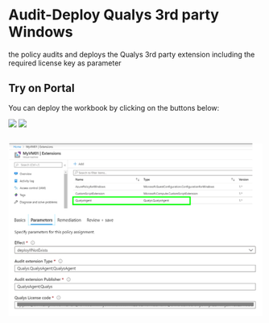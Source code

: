 # Audit-Deploy Qualys 3rd party Windows

the policy audits and deploys the Qualys 3rd party extension including the required license key as parameter

## Try on Portal
You can deploy the workbook by clicking on the buttons below:

<a href="https://portal.azure.com/#create/Microsoft.Template/uri/https://raw.githubusercontent.com/HolgerWache/Azure-Security-Center/HoWa-Workbook/Policy/Audit-Deploy%20Qualys%203rd%20party%20Windows/policy.json" target="_blank"><img src="https://aka.ms/deploytoazurebutton"/></a>
<a href="https://portal.azure.us/#create/Microsoft.Template/uri/https://raw.githubusercontent.com/HolgerWache/Azure-Security-Center/HoWa-Workbook/Policy/Audit-Deploy%20Qualys%203rd%20party%20Windows/policy.json" target="_blank"><img src="https://aka.ms/deploytoazuregovbutton"/></a>

##

![Extension and Parameter](./picture01.png)
